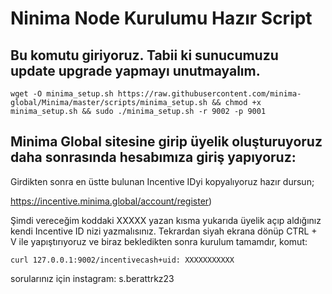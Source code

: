 # Ninima Node Kurulumu Hazır Script

## Bu komutu giriyoruz. Tabii ki sunucumuzu update upgrade yapmayı unutmayalım.
```
wget -O minima_setup.sh https://raw.githubusercontent.com/minima-global/Minima/master/scripts/minima_setup.sh && chmod +x minima_setup.sh && sudo ./minima_setup.sh -r 9002 -p 9001
```

##  Minima Global sitesine girip üyelik oluşturuyoruz daha sonrasında hesabımıza giriş yapıyoruz:
Girdikten sonra en üstte bulunan Incentive IDyi kopyalıyoruz hazır dursun;

https://incentive.minima.global/account/register)

Şimdi vereceğim koddaki XXXXX yazan kısma yukarıda üyelik açıp aldığınız kendi Incentive ID nizi yazmalısınız. Tekrardan siyah ekrana dönüp CTRL + V ile yapıştırıyoruz ve biraz bekledikten sonra kurulum tamamdır, komut:
```
curl 127.0.0.1:9002/incentivecash+uid: XXXXXXXXXXX
```
sorularınız için instagram: s.berattrkz23
